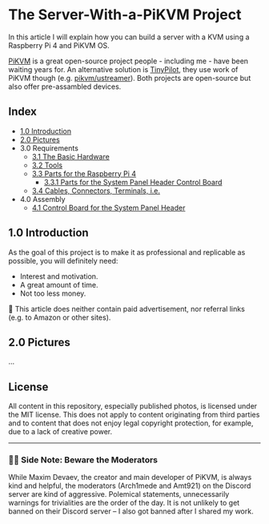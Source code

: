 # The Server-With-a-PiKVM Project 

In this article I will explain how you can build a server with a KVM using a Raspberry Pi 4 and PiKVM OS.

[PiKVM](https://pikvm.org/) is a great open-source project people - including me - have been waiting years for. An alternative solution is [TinyPilot](https://github.com/tiny-pilot/tinypilot), they use work of PiKVM though (e.g. [pikvm/ustreamer](https://github.com/tiny-pilot/ustreamer)). Both projects are open-source but also offer pre-assambled devices.

## Index

- [1.0 Introduction](https://github.com/etkaar/server-with-pikvm)
- [2.0 Pictures](https://github.com/etkaar/server-with-pikvm)
- 3.0 Requirements
  - [3.1 The Basic Hardware](https://github.com/etkaar/server-with-pikvm/blob/main/Requirements.md#31-the-basic-hardware)
  - [3.2 Tools](https://github.com/etkaar/server-with-pikvm/blob/main/Requirements.md#32-tools)
  - [3.3 Parts for the Raspberry Pi 4](https://github.com/etkaar/server-with-pikvm/blob/main/Requirements.md#33-parts-for-the-raspberry-pi-4)
    - [3.3.1 Parts for the System Panel Header Control Board](https://github.com/etkaar/server-with-pikvm/blob/main/Requirements.md#331-parts-for-the-system-panel-header-control-board)
  - [3.4 Cables, Connectors, Terminals, i.e.](https://github.com/etkaar/server-with-pikvm/blob/main/Requirements.md#34-cables-connectors-terminals-ie)
- 4.0 Assembly
  - [4.1 Control Board for the System Panel Header](https://github.com/etkaar/server-with-pikvm/blob/main/Assembly.md#41-control-board-for-the-system-panel-header)

## 1.0 Introduction

As the goal of this project is to make it as professional and replicable as possible, you will definitely need:

- Interest and motivation.
- A great amount of time.
- Not too less money.

🎁 This article does neither contain paid advertisement, nor referral links (e.g. to Amazon or other sites).

## 2.0 Pictures

...

## License

All content in this repository, especially published photos, is licensed under the MIT license. This does not apply to content originating from third parties and to content that does not enjoy legal copyright protection, for example, due to a lack of creative power.

---

### 🙇‍♀️ **Side Note: Beware the Moderators**

While Maxim Devaev, the creator and main developer of PiKVM, is always kind and helpful, the moderators (Arch1mede and Amt921) on the Discord server are kind of aggressive. Polemical statements, unnecessarily warnings for trivialities are the order of the day. It is not unlikely to get banned on their Discord server – I also got banned after I shared my work.
